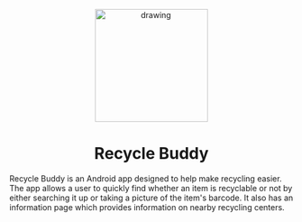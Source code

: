 <p align='center'>
  <img src="https://imgur.com/4ElDbQl.png" alt="drawing" width="200"/>
<p>
  <h1 align='center'>Recycle Buddy</h1>
  
  Recycle Buddy is an Android app designed to help make recycling easier. The app allows a user to quickly find whether an item is recyclable or not by either searching it up or taking a picture of the item's barcode. It also has an information page which provides information on nearby recycling centers. 
